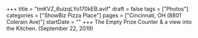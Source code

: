 +++
title = "tmKVZ_6uizqLYo170kEB.avif"
draft = false
tags = ["Photos"]
categories = ["ShowBiz Pizza Place"]
pages = ["Cincinnati, OH (8801 Colerain Ave)"]
startDate = ""
+++
The Empty Prize Counter & a view into the Kitchen. (September 22, 2019)
